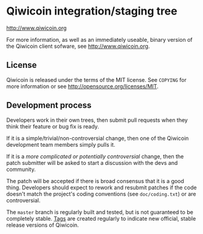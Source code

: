 Qiwicoin integration/staging tree
================================

http://www.qiwicoin.org

For more information, as well as an immediately useable, binary version of
the Qiwicoin client sofware, see http://www.qiwicoin.org.

License
-------

Qiwicoin is released under the terms of the MIT license. See `COPYING` for more
information or see http://opensource.org/licenses/MIT.

Development process
-------------------

Developers work in their own trees, then submit pull requests when they think
their feature or bug fix is ready.

If it is a simple/trivial/non-controversial change, then one of the Qiwicoin
development team members simply pulls it.

If it is a *more complicated or potentially controversial* change, then the patch
submitter will be asked to start a discussion with the devs and community.

The patch will be accepted if there is broad consensus that it is a good thing.
Developers should expect to rework and resubmit patches if the code doesn't
match the project's coding conventions (see `doc/coding.txt`) or are
controversial.

The `master` branch is regularly built and tested, but is not guaranteed to be
completely stable. [Tags](https://github.com/qiwicoin-project/qiwicoin/tags) are created
regularly to indicate new official, stable release versions of Qiwicoin.
